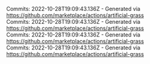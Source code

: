 Commits: 2022-10-28T19:09:43.136Z - Generated via https://github.com/marketplace/actions/artificial-grass
<br>
Commits: 2022-10-28T19:09:43.136Z - Generated via https://github.com/marketplace/actions/artificial-grass
<br>
Commits: 2022-10-28T19:09:43.136Z - Generated via https://github.com/marketplace/actions/artificial-grass
<br>
Commits: 2022-10-28T19:09:43.136Z - Generated via https://github.com/marketplace/actions/artificial-grass
<br>
